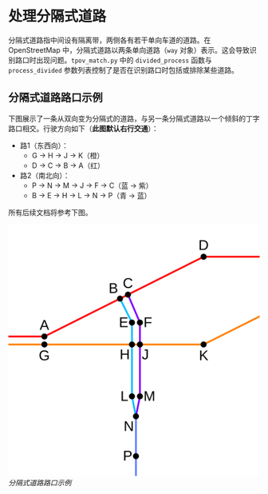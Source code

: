 # 处理分隔式道路

分隔式道路指中间设有隔离带，两侧各有若干单向车道的道路。在 OpenStreetMap 中，分隔式道路以两条单向道路（`way` 对象）表示。这会导致识别路口时出现问题。`tpov_match.py` 中的 `divided_process` 函数与 `process_divided` 参数列表控制了是否在识别路口时包括或排除某些道路。

## 分隔式道路路口示例

下图展示了一条从双向变为分隔式的道路，与另一条分隔式道路以一个倾斜的丁字路口相交。行驶方向如下（**此图默认右行交通**）：

- 路1（东西向）：
    - G -> H -> J -> K（橙）
    - D -> C -> B -> A（红）
- 路2（南北向）：
    - P -> N -> M -> J -> F -> C（蓝 -> 紫）
    - B -> E -> H -> L -> N -> P（青 -> 蓝）

所有后续文档将参考下图。

![分隔式道路路口示例](../../media/divided_diagram.png)
*分隔式道路路口示例*